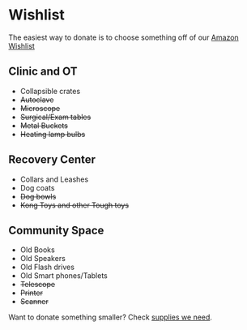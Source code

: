 <!--

Title: Wishlist

-->

Wishlist
==========

The easiest way to donate is to choose something off of our [Amazon Wishlist]( http://amzn.in/9px3alq "amazon" )


Clinic and OT
----
* Collapsible crates
* <s>Autoclave</s>
* <s>Microscope</s>
* <s>Surgical/Exam tables</s>
* <s>Metal Buckets</s>
* <s>Heating lamp bulbs</s>

Recovery Center
----
* Collars and Leashes
* Dog coats
* <s>Dog bowls</s>
* <s>Kong Toys and other Tough toys</s>


Community Space
----
* Old Books
* Old Speakers 
* Old Flash drives
* Old Smart phones/Tablets
* <s>Telescope</s>
* <s>Printer</s>
* <s>Scanner</s>


Want to donate something smaller? Check [supplies we need](/?p=supplies "supplies").

